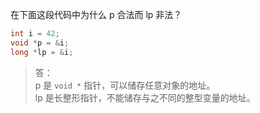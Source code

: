 在下面这段代码中为什么 p 合法而 lp 非法？
```c
int i = 42;
void *p = &i;
long *lp = &i;
```

> 答：  
> p 是 `void *` 指针，可以储存任意对象的地址。  
> lp 是长整形指针，不能储存与之不同的整型变量的地址。

